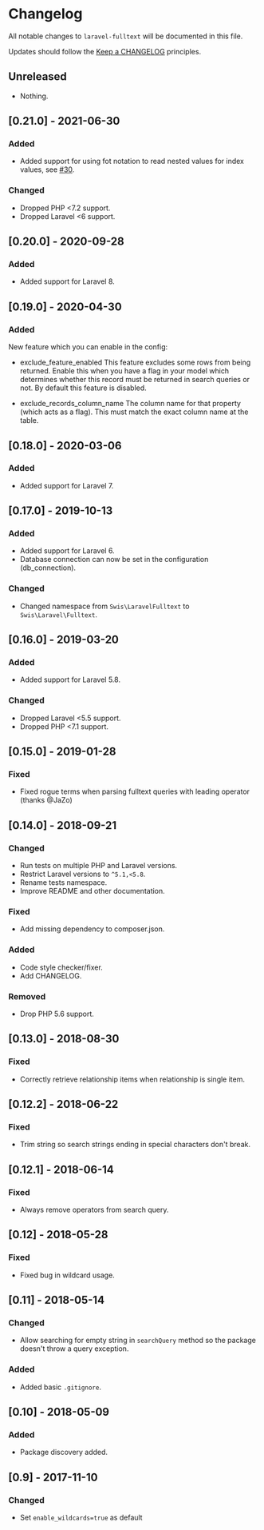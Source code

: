 # Changelog

All notable changes to `laravel-fulltext` will be documented in this file.

Updates should follow the [Keep a CHANGELOG](http://keepachangelog.com/) principles.

## Unreleased

* Nothing.

## [0.21.0] - 2021-06-30

### Added 

* Added support for using fot notation to read nested values for index values, see [#30](https://github.com/swisnl/laravel-fulltext/pull/30).

### Changed

* Dropped PHP <7.2 support.
* Dropped Laravel <6 support.

## [0.20.0] - 2020-09-28

### Added

* Added support for Laravel 8.

## [0.19.0] - 2020-04-30

### Added

New feature which you can enable in the config:

* exclude_feature_enabled
This feature excludes some rows from being returned. Enable this when you have a flag in your model which determines whether this record must be returned in search queries or not. By default this feature is disabled.

* exclude_records_column_name
The column name for that property (which acts as a flag). This must match the exact column name at the table.

## [0.18.0] - 2020-03-06

### Added

* Added support for Laravel 7.

## [0.17.0] - 2019-10-13

### Added

* Added support for Laravel 6.
* Database connection can now be set in the configuration (db_connection).

### Changed

* Changed namespace from `Swis\LaravelFulltext` to `Swis\Laravel\Fulltext`.

## [0.16.0] - 2019-03-20

### Added

* Added support for Laravel 5.8.

### Changed

* Dropped Laravel <5.5 support.
* Dropped PHP <7.1 support.

## [0.15.0] - 2019-01-28

### Fixed

* Fixed rogue terms when parsing fulltext queries with leading operator (thanks @JaZo)

## [0.14.0] - 2018-09-21

### Changed

* Run tests on multiple PHP and Laravel versions.
* Restrict Laravel versions to `^5.1,<5.8`.
* Rename tests namespace.
* Improve README and other documentation.

### Fixed

* Add missing dependency to composer.json.

### Added

* Code style checker/fixer.
* Add CHANGELOG.

### Removed

* Drop PHP 5.6 support.

## [0.13.0] - 2018-08-30

### Fixed

* Correctly retrieve relationship items when relationship is single item.

## [0.12.2] - 2018-06-22

### Fixed

* Trim string so search strings ending in special characters don't break.

## [0.12.1] - 2018-06-14

### Fixed

* Always remove operators from search query.

## [0.12] - 2018-05-28

### Fixed

* Fixed bug in wildcard usage.

## [0.11] - 2018-05-14

### Changed

* Allow searching for empty string in `searchQuery` method so the package doesn't throw a query exception.

### Added

* Added basic `.gitignore`.

## [0.10] - 2018-05-09

### Added

* Package discovery added.

## [0.9] - 2017-11-10

### Changed

* Set `enable_wildcards=true` as default
